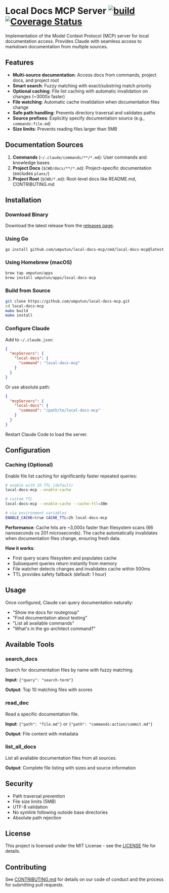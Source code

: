 # Local Docs MCP Server [![build](https://github.com/umputun/local-docs-mcp/actions/workflows/ci.yml/badge.svg)](https://github.com/umputun/local-docs-mcp/actions/workflows/ci.yml) &nbsp;[![Coverage Status](https://coveralls.io/repos/github/umputun/local-docs-mcp/badge.svg?branch=master)](https://coveralls.io/github/umputun/local-docs-mcp?branch=master)

Implementation of the Model Context Protocol (MCP) server for local documentation access. Provides Claude with seamless access to markdown documentation from multiple sources.

## Features

- **Multi-source documentation**: Access docs from commands, project docs, and project root
- **Smart search**: Fuzzy matching with exact/substring match priority
- **Optional caching**: File list caching with automatic invalidation on changes (~3000x faster)
- **File watching**: Automatic cache invalidation when documentation files change
- **Safe path handling**: Prevents directory traversal and validates paths
- **Source prefixes**: Explicitly specify documentation source (e.g., `commands:file.md`)
- **Size limits**: Prevents reading files larger than 5MB

## Documentation Sources

1. **Commands** (`~/.claude/commands/**/*.md`): User commands and knowledge bases
2. **Project Docs** (`$CWD/docs/**/*.md`): Project-specific documentation (excludes `plans/`)
3. **Project Root** (`$CWD/*.md`): Root-level docs like README.md, CONTRIBUTING.md

## Installation

### Download Binary

Download the latest release from the [releases page](https://github.com/umputun/local-docs-mcp/releases).

### Using Go

```bash
go install github.com/umputun/local-docs-mcp/cmd/local-docs-mcp@latest
```

### Using Homebrew (macOS)

```bash
brew tap umputun/apps
brew install umputun/apps/local-docs-mcp
```

### Build from Source

```bash
git clone https://github.com/umputun/local-docs-mcp.git
cd local-docs-mcp
make build
make install
```

### Configure Claude

Add to `~/.claude.json`:

```json
{
  "mcpServers": {
    "local-docs": {
      "command": "local-docs-mcp"
    }
  }
}
```

Or use absolute path:

```json
{
  "mcpServers": {
    "local-docs": {
      "command": "/path/to/local-docs-mcp"
    }
  }
}
```

Restart Claude Code to load the server.

## Configuration

### Caching (Optional)

Enable file list caching for significantly faster repeated queries:

```bash
# enable with 1h TTL (default)
local-docs-mcp --enable-cache

# custom TTL
local-docs-mcp --enable-cache --cache-ttl=30m

# via environment variables
ENABLE_CACHE=true CACHE_TTL=2h local-docs-mcp
```

**Performance**: Cache hits are ~3,000x faster than filesystem scans (66 nanoseconds vs 201 microseconds). The cache automatically invalidates when documentation files change, ensuring fresh data.

**How it works**:
- First query scans filesystem and populates cache
- Subsequent queries return instantly from memory
- File watcher detects changes and invalidates cache within 500ms
- TTL provides safety fallback (default: 1 hour)

## Usage

Once configured, Claude can query documentation naturally:

- "Show me docs for routegroup"
- "Find documentation about testing"
- "List all available commands"
- "What's in the go-architect command?"

## Available Tools

### search_docs

Search for documentation files by name with fuzzy matching.

**Input**: `{"query": "search-term"}`

**Output**: Top 10 matching files with scores

### read_doc

Read a specific documentation file.

**Input**: `{"path": "file.md"}` or `{"path": "commands:action/commit.md"}`

**Output**: File content with metadata

### list_all_docs

List all available documentation files from all sources.

**Output**: Complete file listing with sizes and source information

## Security

- Path traversal prevention
- File size limits (5MB)
- UTF-8 validation
- No symlink following outside base directories
- Absolute path rejection

## License

This project is licensed under the MIT License - see the [LICENSE](LICENSE) file for details.

## Contributing

See [CONTRIBUTING.md](CONTRIBUTING.md) for details on our code of conduct and the process for submitting pull requests.
